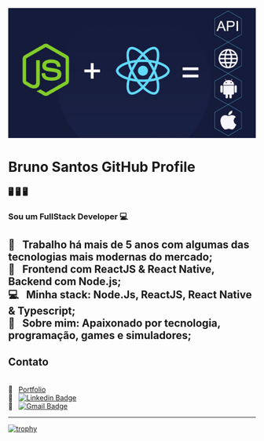 <!--
**Brxlx/Brxlx** is a ✨ _special_ ✨ repository because its `README.md` (this file) appears on your GitHub profile.

Here are some ideas to get you started:

- 🔭 I’m currently working on ...
- 🌱 I’m currently learning ...
- 👯 I’m looking to collaborate on ...
- 🤔 I’m looking for help with ...
- 💬 Ask me about ...
- 📫 How to reach me: ...
- 😄 Pronouns: ...
- ⚡ Fun fact: ...
-->

<img width="auto" src="https://github.com/Brxlx/Brxlx/blob/master/curso-de-node-js-react-native.jpg">

# Bruno Santos GitHub Profile

### 🖥️ 🖥️ 🖥️

### Sou um FullStack Developer :computer:

 :rocket:  &nbsp; Trabalho há mais de 5 anos com algumas das tecnologias mais modernas do mercado;
 <br/> :purple_heart: &nbsp; Frontend com ReactJS & React Native, Backend com Node.js;
 <br/> :computer: &nbsp; Minha stack: Node.Js, ReactJS, React Native & Typescript;
 <br/> 💬  &nbsp; Sobre mim: Apaixonado por tecnologia, programação, games e simuladores;
 ---
 ## Contato
 <br /> 🔗 &nbsp; [Portfolio](https://bruno-dev.vercel.app)
 <br/> :link: &nbsp; [![Linkedin Badge](https://img.shields.io/badge/-Bruno%20Santos-teal?style=flat&logo=Linkedin&logoColor=white&link=https://www.linkedin.com/in/bruno-santos-a14b72196/)](https://www.linkedin.com/in/bruno-santos-a14b72196/) 
<br /> :email: &nbsp; [![Gmail Badge](https://img.shields.io/badge/-Bruno%20Santos-c14438?style=flat-square&logo=Gmail&logoColor=white&link=mailto:brcesar19@gmail.com)](mailto:brcesar19@gmail.com)

---
[![trophy](https://github-profile-trophy.vercel.app/?username=Brxlx&theme=onedark)](https://github.com/ryo-ma/github-profile-trophy)

